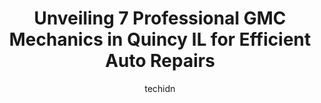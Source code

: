 ---
layout: ampstory
image: https://images.unsplash.com/photo-1632956557796-6868d5ecc6d2?ixlib=rb-4.0.3&ixid=MnwxMjA3fDB8MHxwaG90by1wYWdlfHx8fGVufDB8fHx8&auto=format&fit=crop&w=640&h=853&q=80
author: techidn
featured: false
description: Trust your vehicles maintenance and repairs to the 7 best GMC Mechanic in Quincy IL, USA. With their extensive experience, cutting-edge technology, and commitment to customer satisfaction, 
title: Unveiling 7 Professional GMC Mechanics in Quincy IL for Efficient Auto Repairs
cover:
   title: Unveiling 7 Professional GMC Mechanics in Quincy IL for Efficient Auto Repairs
   subtitle: Rickpate
   background: https://images.unsplash.com/photo-1632956557796-6868d5ecc6d2?ixlib=rb-4.0.3&ixid=MnwxMjA3fDB8MHxwaG90by1wYWdlfHx8fGVufDB8fHx8&auto=format&fit=crop&w=640&h=853&q=80

pages: 
 - layout: thirds
   top: <h1>#1 Poage Auto Plaza, INC.</h1>
   bottom: "<p>I really cant say enough good things about the service I received here. Very good customer service. The service team figured out the issue with the touch screen in my Bu</p>"
   background: https://www.knot35.com/toplist/wp-content/uploads/2023/06/best-gmc-mechanic-1-in-quincy-il-1685841562.jpeg
   backgroundblur: true
 - layout: thirds
   top: <h1>#2 Dans Auto Care</h1>
   bottom: "<p>2600 N 24th St, Quincy, IL 62305, United States</p>"
   background: https://www.knot35.com/toplist/wp-content/uploads/2023/06/best-gmc-mechanic-2-in-quincy-il-1685841563.jpeg
   cta:
      link: https://www.knot35.com/toplist/unveiling-7-professional-gmc-mechanics-in-quincy-il-for-efficient-auto-repairs/
      text: Unveiling 7 Professional GMC Mechanics in Quincy IL for Efficient Auto Repairs
 - layout: thirds
   top: <h1>#3 Fierge Auto Sales</h1>
   bottom: "<p>4201 Broadway St, Quincy, IL 62305, United States</p>"
   background: https://www.knot35.com/toplist/wp-content/uploads/2023/06/best-gmc-mechanic-3-in-quincy-il-1685841563.jpeg
   cta:
      link: https://www.knot35.com/toplist/unveiling-7-professional-gmc-mechanics-in-quincy-il-for-efficient-auto-repairs/
      text: Unveiling 7 Professional GMC Mechanics in Quincy IL for Efficient Auto Repairs
 - layout: thirds
   top: <h1>#4 Midas</h1>
   bottom: "<p>312 N 33rd St, Quincy, IL 62301, United States</p>"
   background: https://images.unsplash.com/photo-1591393223703-56fe1347ac62?ixlib=rb-4.0.3&ixid=MnwxMjA3fDB8MHxwaG90by1wYWdlfHx8fGVufDB8fHx8&auto=format&fit=crop&w=640&h=853&q=80
   cta:
      link: https://www.knot35.com/toplist/unveiling-7-professional-gmc-mechanics-in-quincy-il-for-efficient-auto-repairs/
      text: Unveiling 7 Professional GMC Mechanics in Quincy IL for Efficient Auto Repairs
 - layout: thirds
   top: <h1>#5 Kuhlys Import Specialists</h1>
   bottom: "<p>831 Maine St, Quincy, IL 62301, United States</p>"
   background: https://images.unsplash.com/photo-1531169509526-f8f1fdaa4a67?ixlib=rb-4.0.3&ixid=MnwxMjA3fDB8MHxwaG90by1wYWdlfHx8fGVufDB8fHx8&auto=format&fit=crop&w=640&h=853&q=80
   cta:
      link: https://www.knot35.com/toplist/unveiling-7-professional-gmc-mechanics-in-quincy-il-for-efficient-auto-repairs/
      text: Unveiling 7 Professional GMC Mechanics in Quincy IL for Efficient Auto Repairs
 - layout: thirds
   top: <h1>#6 Elligsen Automotive, Inc.</h1>
   bottom: "<p>734 Locust St, Quincy, IL 62301, United States</p>"
   background: https://images.unsplash.com/photo-1515405295579-ba7b45403062?ixlib=rb-4.0.3&ixid=MnwxMjA3fDB8MHxwaG90by1wYWdlfHx8fGVufDB8fHx8&auto=format&fit=crop&w=640&h=853&q=80
   cta:
      link: https://www.knot35.com/toplist/unveiling-7-professional-gmc-mechanics-in-quincy-il-for-efficient-auto-repairs/
      text: Unveiling 7 Professional GMC Mechanics in Quincy IL for Efficient Auto Repairs
 - layout: thirds
   top: <h1>#7 Spring Street Automotive</h1>
   bottom: "<p>1701 Spring St, Quincy, IL 62301, United States</p>"
   background: https://images.unsplash.com/photo-1552083974-186346191183?ixlib=rb-4.0.3&ixid=MnwxMjA3fDB8MHxwaG90by1wYWdlfHx8fGVufDB8fHx8&auto=format&fit=crop&w=640&h=853&q=80
   cta:
      link: https://www.knot35.com/toplist/unveiling-7-professional-gmc-mechanics-in-quincy-il-for-efficient-auto-repairs/
      text: Unveiling 7 Professional GMC Mechanics in Quincy IL for Efficient Auto Repairs
 - layout: thirds
   middle: Continue reading...
   background: https://images.unsplash.com/photo-1553949345-eb786bb3f7ba?ixlib=rb-4.0.3&ixid=MnwxMjA3fDB8MHxwaG90by1wYWdlfHx8fGVufDB8fHx8&auto=format&fit=crop&w=640&h=853&q=80
   cta:
      link: https://www.knot35.com/toplist/unveiling-7-professional-gmc-mechanics-in-quincy-il-for-efficient-auto-repairs/
      text: Unveiling 7 Professional GMC Mechanics in Quincy IL for Efficient Auto Repairs
      
---